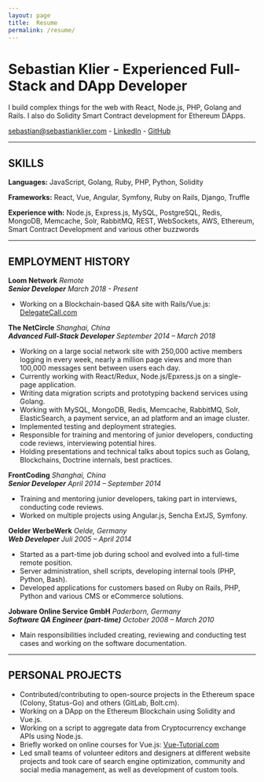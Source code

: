```yaml
---
layout: page
title:  Resume
permalink: /resume/
---
```


# Sebastian Klier - Experienced Full-Stack and DApp Developer

I build complex things for the web with React, Node.js, PHP, Golang and Rails. I also do Solidity Smart Contract development for Ethereum DApps.

[sebastian@sebastianklier.com](mailto:sebastian@sebastianklier.com) - [LinkedIn](http://www.linkedin.com/in/sebastianklier) - [GitHub](http://github.com/sekl)

---

## SKILLS

**Languages:** JavaScript, Golang, Ruby, PHP, Python, Solidity

**Frameworks:** React, Vue, Angular, Symfony, Ruby on Rails, Django, Truffle

**Experience with:** Node.js, Express.js, MySQL, PostgreSQL, Redis, MongoDB,
Memcache, Solr, RabbitMQ, REST, WebSockets, AWS, Ethereum, Smart Contract Development and various other buzzwords

---

## EMPLOYMENT HISTORY

**Loom Network** *Remote*  
***Senior Developer*** *March 2018 - Present*

* Working on a Blockchain-based Q&A site with Rails/Vue.js: [DelegateCall.com](https://www.delegatecall.com)

**The NetCircle** *Shanghai, China*  
***Advanced Full-Stack Developer*** *September 2014 – March 2018*

* Working on a large social network site with 250,000 active members logging in every
week, nearly a million page views and more than 100,000 messages sent between
users each day.
* Currently working with React/Redux, Node.js/Epxress.js on a single-page application.
* Writing data migration scripts and prototyping backend services using Golang.
* Working with MySQL, MongoDB, Redis, Memcache, RabbitMQ, Solr, ElasticSearch, a payment service, an
ad platform and an image cluster.
* Implemented testing and deployment strategies.
* Responsible for training and mentoring of junior developers, conducting code
reviews, interviewing potential hires.
* Holding presentations and technical talks about topics such as Golang, Blockchains, Doctrine internals, best practices.

**FrontCoding** *Shanghai, China*  
***Senior Developer*** *April 2014 – September 2014*

* Training and mentoring junior developers, taking part in interviews, conducting code reviews.
* Worked on multiple projects using Angular.js, Sencha ExtJS, Symfony.

**Oelder WerbeWerk** *Oelde, Germany*  
***Web Developer*** *Juli 2005 – April 2014*

* Started as a part-time job during school and evolved into a full-time remote position.
* Server administration, shell scripts, developing internal tools (PHP, Python, Bash).
* Developed applications for customers based on Ruby on Rails, PHP, Python and various CMS or eCommerce solutions.

**Jobware Online Service GmbH** *Paderborn, Germany*  
***Software QA Engineer (part-time)*** *October 2008 – March 2010*

* Main responsibilities included creating, reviewing and conducting test cases and
working on the software documentation.

---

## PERSONAL PROJECTS

* Contributed/contributing to open-source projects in the Ethereum space (Colony, Status-Go) and others (GitLab, Bolt.cm).
* Working on a DApp on the Ethereum Blockchain using Solidity and Vue.js.
* Working on a script to aggregate data from Cryptocurrency exchange APIs using Node.js.
* Briefly worked on online courses for Vue.js: [Vue-Tutorial.com](https://www.vue-tutorial.com)
* Led small teams of volunteer editors and designers at different website projects and
took care of search engine optimization, community and social media management, as
well as development of custom tools.

